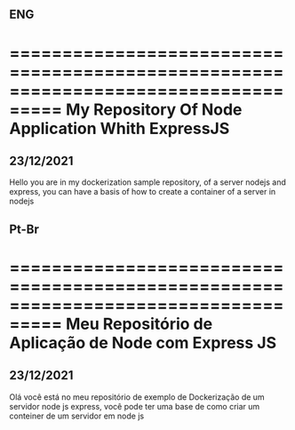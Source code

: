 ENG
----
===================================================================================
              My Repository Of Node Application Whith ExpressJS
===================================================================================

23/12/2021
----------
Hello you are in my dockerization sample repository, of a server nodejs and express, you can have a basis of how to create a container of a server in nodejs



Pt-Br
-----

===================================================================================
                Meu Repositório de Aplicação de Node com Express JS
===================================================================================

23/12/2021
----------
Olá você está no meu repositório de exemplo de Dockerização de um servidor node js  express, você pode ter uma base de como criar um conteiner de um servidor em node js